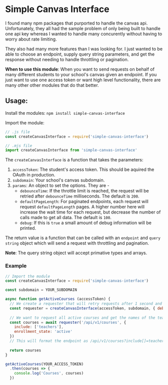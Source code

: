 # Simple Canvas Interface
I found many npm packages that purported to handle the canvas api. Unfortunately, they all had the sample problem of only being built to handle one api key whereas I wanted to handle many concurently without having to worry about rate limiting.

They also had many more features than I was looking for. I just wanted to be able to choose an endpoint, supply query string parameters, and get the response without needing to handle throttling or pagination.

**When to use this module**: When you want to send requests on behalf of many different students to your school's canvas given an endpoint. If you just want to use one access token or want high level functionality, there are many other other modules that do that better.

## Usage:
Install the modules: `npm install simple-canvas-interface`

Import the module:
```js
// .js file
const createCanvasInterface = require('simple-canvas-interface')

// .mjs file
import createCanvasInterface from 'simple-canvas-interface'
```
The `createCanvasInterface` is a function that takes the parameters:
1. `accessToken`: The student's access token. This should be aquired the OAuth in production.
2. `subdomain`: Your school's canvas subdomain.
3. `params`: An object to set the options. They are - 
   * `debounceTime`: If the throttle limit is reached, the request will be retried after `debounceTime` milliseconds. The default is `200`.
   * `defaultPageLength`: For paginated endpoints, each request will request `defaultPageLength` pages. A higher number here will increase the wait time for each request, but decrease the number of calls made to get all data. The default is `100`.
   * `debug`: If this is `true` a small amount of debug information will be printed.

The return value is a function that can be called with an `endpoint` and `query string` object which will send a request with throttling and pagination.

**Note**: The query string object will accept primative types and arrays.

### Example 
```js
// Import the module
const createCanvasInterface = require('simple-canvas-interface')

const subdomain = YOUR_SUBDOMAIN

async function getActiveCourses (accessToken) {
  // We create a requester that will retry requests after 1 second and will get 10 pages in each request.
  const requester = createCanvasInterface(accessToken, subdomain, { debounceTime: 1000, defaultPageLength: 10 })
  
  // We want to request all active courses and get the names of the teachers in each course
  const courses = await requester('/api/v1/courses', {
    include: ['teachers'],
    enrollment_state: 'active'
  })
  // This will format the endpoint as /api/v1/courses?include[]=teachers&per_page=10 and then concatenate all pages while avoiding throttling.
  
  return courses
}

getActiveCourses(YOUR_ACCESS_TOKEN)
  .then(courses => {
    console.log('Courses', courses)
  })
```
